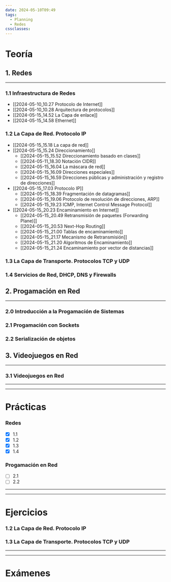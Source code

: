 ```yaml
---
date: 2024-05-10T09:49
tags:
  - Planning
  - Redes
cssclasses:
---
```

# Teoría
## 1. Redes
***
### 1.1 Infraestructura de Redes

 * [[2024-05-10_10.27 Protocolo de Internet]]
 * [[2024-05-10_10.28 Arquitectura de protocolos]]
 * [[2024-05-15_14.52 La Capa de enlace]]
 * [[2024-05-15_14.58 Ethernet]]

### 1.2 La Capa de Red. Protocolo IP

* [[2024-05-15_15.18 La capa de red]]
* [[2024-05-15_15.24 Direccionamiento]]
	* [[2024-05-15_15.52 Direccionamiento basado en clases]]
	* [[2024-05-11_18.30 Notación CIDR]]
	* [[2024-05-15_16.04 La máscara de red]]
	* [[2024-05-15_16.09 Direcciones especiales]]
	* [[2024-05-15_16.59 Direcciones públicas y administración y registro de direcciones]]
* [[2024-05-15_17.03 Protocolo IP]]
	* [[2024-05-15_18.39 Fragmentación de datagramas]]
	* [[2024-05-15_19.06 Protocolo de resolución de direcciones, ARP]]
	* [[2024-05-15_19.23 ICMP, Internet Control Message Protocol]]
* [[2024-05-15_20.23 Encaminamiento en Internet]]
	* [[2024-05-15_20.49 Retransmisión de paquetes (Forwarding Plane)]]
	* [[2024-05-15_20.53 Next-Hop Routing]]
	* [[2024-05-15_21.00 Tablas de encaminamiento]]
	* [[2024-05-15_21.17 Mecanismo de Retransmisión]]
	* [[2024-05-15_21.20 Algoritmos de Encaminamiento]]
	* [[2024-05-15_21.24 Encaminamiento por vector de distancias]]
### 1.3 La Capa de Transporte. Protocolos TCP y UDP
### 1.4 Servicios de Red, DHCP, DNS y Firewalls


## 2. Progamación en Red
***
### 2.0 Introducción a la Progamación de Sistemas

### 2.1 Progamación con Sockets

### 2.2 Serialización de objetos


## 3. Videojuegos en Red
***
### 3.1 Videojuegos en Red


***
***
# Prácticas

### Redes
 - [x] 1.1
 - [x] 1.2
 - [x] 1.3
 - [x] 1.4
### Progamación en Red

 - [ ] 2.1
 - [ ] 2.2
***
***
# Ejercicios


### 1.2 La Capa de Red. Protocolo IP
### 1.3 La Capa de Transporte. Protocolos TCP y UDP


***
***
# Exámenes




